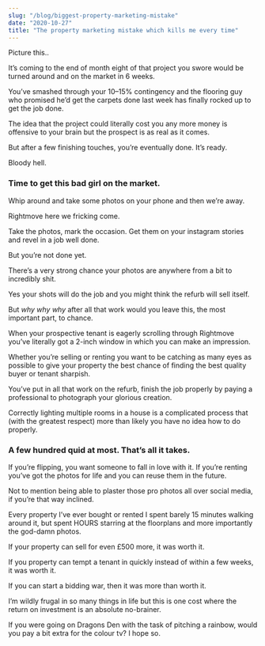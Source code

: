 ```yaml
---
slug: "/blog/biggest-property-marketing-mistake"
date: "2020-10-27"
title: "The property marketing mistake which kills me every time"
---
```


Picture this..

It’s coming to the end of month eight of that project you swore would be turned around and on the market in 6 weeks.

You’ve smashed through your 10–15% contingency and the flooring guy who promised he’d get the carpets done last week has finally rocked up to get the job done.

The idea that the project could literally cost you any more money is offensive to your brain but the prospect is as real as it comes.

But after a few finishing touches, you’re eventually done. It’s ready.

Bloody hell.

### Time to get this bad girl on the market.

Whip around and take some photos on your phone and then we’re away.

Rightmove here we fricking come.

Take the photos, mark the occasion. Get them on your instagram stories and revel in a job well done.

But you’re not done yet.

There’s a very strong chance your photos are anywhere from a bit to incredibly shit.

Yes your shots will do the job and you might think the refurb will sell itself.

But _why why why_ after all that work would you leave this, the most important part, to chance.

When your prospective tenant is eagerly scrolling through Rightmove you’ve literally got a 2-inch window in which you can make an impression.

Whether you’re selling or renting you want to be catching as many eyes as possible to give your property the best chance of finding the best quality buyer or tenant sharpish.

You’ve put in all that work on the refurb, finish the job properly by paying a professional to photograph your glorious creation.

Correctly lighting multiple rooms in a house is a complicated process that (with the greatest respect) more than likely you have no idea how to do properly.

### A few hundred quid at most. That’s all it takes.

If you’re flipping, you want someone to fall in love with it. If you’re renting you’ve got the photos for life and you can reuse them in the future.

Not to mention being able to plaster those pro photos all over social media, if you’re that way inclined.

Every property I’ve ever bought or rented I spent barely 15 minutes walking around it, but spent HOURS starring at the floorplans and more importantly the god-damn photos.

If your property can sell for even £500 more, it was worth it.

If you property can tempt a tenant in quickly instead of within a few weeks, it was worth it.

If you can start a bidding war, then it was more than worth it.

I’m wildly frugal in so many things in life but this is one cost where the return on investment is an absolute no-brainer.

If you were going on Dragons Den with the task of pitching a rainbow, would you pay a bit extra for the colour tv? I hope so.
